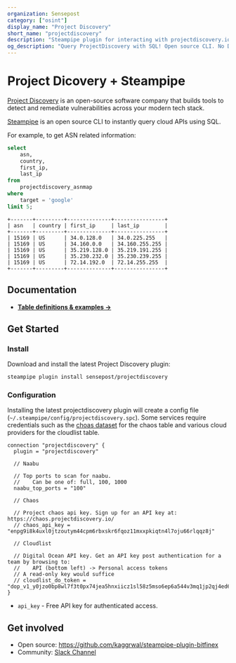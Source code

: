```yaml
---
organization: Sensepost
category: ["osint"]
display_name: "Project Discovery"
short_name: "projectdiscovery"
description: "Steampipe plugin for interacting with projectdiscovery.io toolsets."
og_description: "Query ProjectDiscovery with SQL! Open source CLI. No DB required."
---
```


# Project Dicovery + Steampipe

[Project Discovery](https://projectdiscovery.io/#/) is an open-source software company that builds tools to detect and remediate vulnerabilities across your modern tech stack.

[Steampipe](https://steampipe.io) is an open source CLI to instantly query cloud APIs using SQL.

For example, to get ASN related information:

```sql
select
    asn,
    country,
    first_ip,
    last_ip
from
    projectdiscovery_asnmap
where
    target = 'google'
limit 5;
```

```text
+-------+---------+--------------+----------------+
| asn   | country | first_ip     | last_ip        |
+-------+---------+--------------+----------------+
| 15169 | US      | 34.0.128.0   | 34.0.225.255   |
| 15169 | US      | 34.160.0.0   | 34.160.255.255 |
| 15169 | US      | 35.219.128.0 | 35.219.191.255 |
| 15169 | US      | 35.230.232.0 | 35.230.239.255 |
| 15169 | US      | 72.14.192.0  | 72.14.255.255  |
+-------+---------+--------------+----------------+
```

## Documentation

- **[Table definitions & examples →](/plugins/sensepost/projectdiscovery/docs/tables)**

## Get Started

### Install

Download and install the latest Project Discovery plugin:

```bash
steampipe plugin install sensepost/projectdiscovery
```

### Configuration

Installing the latest projectdiscovery plugin will create a config file (`~/.steampipe/config/projectdiscovery.spc`). Some services require credentials such as the [choas dataset](https://chaos.projectdiscovery.io/#/) for the chaos table and various cloud providers for the cloudlist table.

```hcl
connection "projectdiscovery" {
  plugin = "projectdiscovery"

  // Naabu

  // Top ports to scan for naabu.
  //    Can be one of: full, 100, 1000
  naabu_top_ports = "100"

  // Chaos

  // Project chaos api key. Sign up for an API key at: https://chaos.projectdiscovery.io/
  // chaos_api_key = "enpg9i8k4uxl0jtzoutym44cpm6rbxskr6fqoz11mxxpkiqtn4l7oju66rlqqz8j"

  // Cloudlist

  // Digital Ocean API key. Get an API key post authentication for a team by browsing to:
  //    API (bottom left) -> Personal access tokens
  // A read-only key would suffice
  // cloudlist_do_token = "dop_v1_y0jzo0bp8wl7f3t0px74jea5hnxiicz1sl58z5mso6ep6a544v3mq1jp2qj4ed6a"
}
```

- `api_key` - Free API key for authenticated access.

## Get involved

- Open source: <https://github.com/kaggrwal/steampipe-plugin-bitfinex>
- Community: [Slack Channel](https://steampipe.io/community/join)
